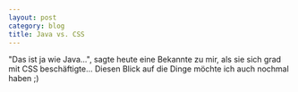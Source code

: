 ```yaml
---
layout: post
category: blog
title: Java vs. CSS
---
```


"Das ist ja wie Java...", sagte heute eine Bekannte zu mir, als sie sich grad mit CSS beschäftigte... Diesen Blick auf die Dinge möchte ich auch nochmal haben ;)
